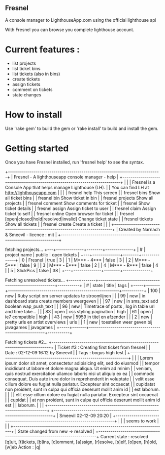Fresnel
--------------

A console manager to LighthouseApp.com using the official lighthouse api

With Fresnel you can browse you complete lighthouse account.

Current features :
==================
- list projects
- list ticket bins
- list tickets (also in bins)
- create tickets
- assign tickets
- comment on tickets
- state changes


How to install
==============

Use 'rake gem' to build the gem or 'rake install' to build and install the gem.

Getting started
===============

Once you have Fresnel installed, run 'fresnel help' to see the syntax.

+-----------------------------------------------------------------------------+
| Fresnel - A lighthouseapp console manager - help                            |
+-----------------------------------------------------------------------------+
|                                                                             |
| Fresnel is a Console App that helps manage Lighthouse (LH).                 |
| You can find LH at http://lighthouseapp.com                                 |
|                                                                             |
| fresnel help                                       This screen              |
| fresnel bins                                       Show all ticket bins     |
| fresnel bin <id>                                   Show ticket in bin <id>  |
| fresnel projects                                   Show all projects        |
| fresnel <id> comment                               Show comments for ticket |
| fresnel <id>                                       Show ticket details      |
| fresnel <id> assign                                Assign ticket to user    |
| fresnel <id> claim                                 Assign ticket to self    |
| fresnel <id> online                                Open browser for ticket  |
| fresnel <id> [open|closed|hold|resolved|invalid]   Change ticket state      |
| fresnel tickets                                    Show all tickets         |
| fresnel create                                     Create a ticket          |
|                                                                             |
+-----------------------------------------------------------------------------+
| Created by Narnach & Smeevil - licence : mit                                |
+-----------------------------------------------------------------------------+

fetching projects...
+---+--------------+--------+--------------+
| # | project name | public | open tickets |
+---+--------------+--------+--------------+
| 0 | Fresnel      | true   |            3 |
| 1 | M*** - 4***  | false  |            3 |
| 2 | M*** - 5***  | false  |            9 |
| 3 | M*** - E***  | false  |            2 |
| 4 | M*** - R***  | false  |            4 |
| 5 | SlickPics    | false  |           38 |
+---+--------------+--------+--------------+

Fetching unresolved tickets...
+-----+-------+--------------------------------------------------------+-----------+
|  #  | state |                         title                          |   tags    |
+-----+-------+--------------------------------------------------------+-----------+
| 100 |  new  | Ruby script om server updates te stroomlijnen          |           |
|  99 |  new  | in dashboard stats create members weergeven            |           |
|  97 |  new  | in sms_text add boolean wap_push_text                  |           |
|  96 |  new  | Timetrace of posts , log in table url and time take... |           |
|  83 | open  | css styling pagination                                 | high      |
|  61 | open  | ie7 compatible                                         | high      |
|  43 |  new  | 5959 in titel en afzender                              |           |
|   2 |  new  | pretty urls en artist overviews                        | urls      |
|   1 |  new  | toestellen weer geven bij javagames                    | javagames |
+-----+-------+--------------------------------------------------------+-----------+

Fetching tickets #2...
+-----------------------------------------------------------------------------+
| Ticket #3 : Creating first ticket from fresnel                              |
| Date : 02-12-09 16:12 by Smeevil                                            |
| Tags : bogus high test                                                      |
+-----------------------------------------------------------------------------+
|                                                                             |
| Lorem ipsum dolor sit amet, consectetur adipisicing elit, sed do eiusmod    |
| tempor incididunt ut labore et dolore magna aliqua. Ut enim ad minim        |
| veniam, quis nostrud exercitation ullamco laboris nisi ut aliquip ex ea     |
| commodo consequat. Duis aute irure dolor in reprehenderit in voluptate      |
| velit esse cillum dolore eu fugiat nulla pariatur. Excepteur sint occaecat  |
| cupidatat non proident, sunt in culpa qui officia deserunt mollit anim id   |
| est laborum.                                                                |
|                                                                             |
| elit esse cillum dolore eu fugiat nulla pariatur. Excepteur sint occaecat   |
| cupidat                                                                     |
|  at non proident, sunt in culpa qui officia deserunt mollit anim id est     |
| laborum.                                                                    |
|                                                                             |
+-----------------------------------------------------------------------------+
+-----------------------------------------------------------------------------+
| Smeevil                                                      02-12-09 20:20 |
+-----------------------------------------------------------------------------+
|                                                                             |
| seems to work                                                               |
|                                                                             |
+-----------------------------------------------------------------------------+
| State changed from new => resolved                                          |
+-----------------------------------------------------------------------------+
Current state : resolved
[q]uit, [t]ickets, [b]ins, [c]omment, [a]ssign, [r]esolve, [s]elf, [o]pen, [h]old, [w]eb
Action : |q|